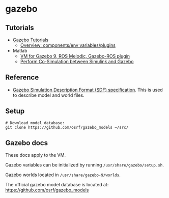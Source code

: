 # gazebo

## Tutorials

* [Gazebo Tutorials](http://gazebosim.org/tutorials)
  * [Overview: components/env variables/plugins](http://gazebosim.org/tutorials?tut=components&cat=get_started)
* Matlab
  * [VM for Gazebo 9, ROS Melodic, Gazebo-ROS plugin](https://www.mathworks.com/ros2_vm_install/v2)
  * [Perform Co-Simulation between Simulink and Gazebo](https://www.mathworks.com/help/robotics/examples/perform-co-simulation-between-simulink-and-gazebo.html)

## Reference

* [Gazebo Simulation Description Format (SDF) specification](http://sdformat.org). This is used to describe model and world files.


## Setup

```
# Download model database:
git clone https://github.com/osrf/gazebo_models ~/src/
```


## Gazebo docs

These docs apply to the VM.

Gazebo variables can be initialized by running `/usr/share/gazebo/setup.sh`.

Gazebo worlds located in `/usr/share/gazebo-9/worlds`.

The official gazebo model database is located at: https://github.com/osrf/gazebo_models
